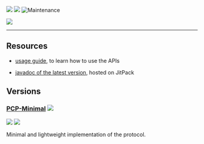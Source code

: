 ![](https://img.shields.io/badge/-School%20Project-important)
![](https://img.shields.io/github/license/JacopoWolf/PotatoChatProtocol)
![Maintenance](https://img.shields.io/maintenance/yes/2019)

[![](https://img.shields.io/jitpack/v/github/jacopowolf/potatochatprotocol?label=Jitpack%20latest%20release)](https://jitpack.io/#JacopoWolf/PotatoChatProtocol)

---

## Resources

- [usage guide](product/usageguide.md), to learn how to use the APIs

- [javadoc of the latest version](https://javadoc.jitpack.io/com/github/jacopowolf/potatochatprotocol/latest/javadoc/index.html), hosted on JitPack



## Versions

### [PCP-Minimal](PCP-Min.md) ![](https://img.shields.io/github/labels/jacopowolf/potatochatprotocol/PCP-Min)

![](https://img.shields.io/badge/development-completed-success)
![](https://img.shields.io/github/issues/jacopowolf/potatochatprotocol/PCP-Min)

Minimal and lightweight implementation of the protocol.
